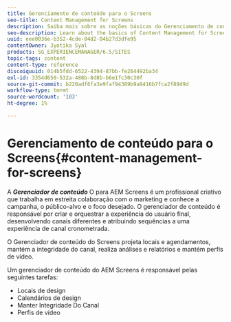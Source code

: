 ```yaml
---
title: Gerenciamento de conteúdo para o Screens
seo-title: Content Management for Screens
description: Saiba mais sobre as noções básicas do Gerenciamento de conteúdo para o Screens.
seo-description: Learn about the basics of Content Management for Screens.
uuid: eee0036e-b352-4cde-84d2-04b27d3dfe95
contentOwner: Jyotika Syal
products: SG_EXPERIENCEMANAGER/6.5/SITES
topic-tags: content
content-type: reference
discoiquuid: 014b5fdd-6522-4394-87bb-fe264492ba34
exl-id: 3354d650-532a-488b-8d8b-b6e1fc30c30f
source-git-commit: b220adf6fa3e9faf94389b9a9416b7fca2f89d9d
workflow-type: tm+mt
source-wordcount: '103'
ht-degree: 1%

---
```


# Gerenciamento de conteúdo para o Screens{#content-management-for-screens}

A ***Gerenciador de conteúdo*** O para AEM Screens é um profissional criativo que trabalha em estreita colaboração com o marketing e conhece a campanha, o público-alvo e o foco desejado. O gerenciador de conteúdo é responsável por criar e orquestrar a experiência do usuário final, desenvolvendo canais diferentes e atribuindo sequências a uma experiência de canal cronometrada.

O Gerenciador de conteúdo do Screens projeta locais e agendamentos, mantém a integridade do canal, realiza análises e relatórios e mantém perfis de vídeo.

Um gerenciador de conteúdo do AEM Screens é responsável pelas seguintes tarefas:

* Locais de design
* Calendários de design
* Manter Integridade Do Canal
* Perfis de vídeo

